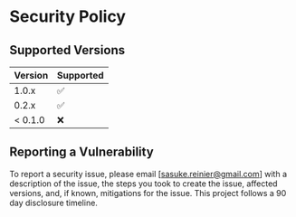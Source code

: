 # Security Policy

## Supported Versions

| Version | Supported          |
| ------- | ------------------ |
| 1.0.x   | :white_check_mark: |
| 0.2.x   | :white_check_mark: |
| < 0.1.0   | :x:                |

## Reporting a Vulnerability

To report a security issue, please email [sasuke.reinier@gmail.com] with a description of the issue, the steps you took to create the issue, affected versions, and, if known, mitigations for the issue. This project follows a 90 day disclosure timeline.

